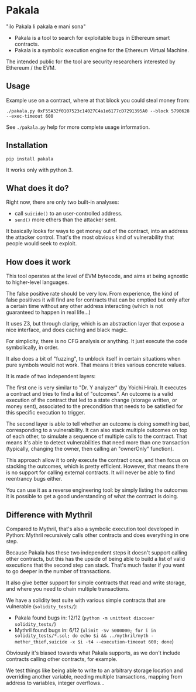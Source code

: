 Pakala
======

"ilo Pakala li pakala e mani sona"

* Pakala is a tool to search for exploitable bugs in Ethereum smart contracts.
* Pakala is a symbolic execution engine for the Ethereum Virtual Machine.

The intended public for the tool are security researchers interested by Ethereum / the EVM.

Usage
-----

Example use on a contract, where at that block you could steal money from:

```
./pakala.py 0xF55A32f0107523c14027C4a1e6177cD7291395A0 --block 5790628 --exec-timeout 600
```

See ``./pakala.py`` help for more complete usage information.

Installation
------------

```
pip install pakala
```

It works only with python 3.

What does it do?
----------------

Right now, there are only two built-in analyses:

 * call ``suicide()`` to an user-controlled address.
 * ``send()`` more ethers than the attacker sent.

It basically looks for ways to get money out of the contract, into an address the
attacker control. That's the most obvious kind of vulnerability that people would
seek to exploit.

How does it work
----------------

This tool operates at the level of EVM bytecode, and aims at being
agnostic to higher-level languages.

The false positive rate should be very low. From experience, the kind of false
positives it will find are for contracts that can be emptied but only after a
certain time without any other address interacting
(which is not guaranteed to happen in real life...)

It uses Z3, but through claripy, which is an abstraction layer that expose a nice
interface, and does caching and black magic.

For simplicity, there is no CFG analysis or anything. It just execute the code symbolically, in order.

It also does a bit of "fuzzing", to unblock itself in certain situations when
pure symbols would not work. That means it tries various concrete values.

It is made of two independent layers:

The first one is very similar to "Dr. Y analyzer" (by Yoichi Hirai). It
executes a contract and tries to find a list of "outcomes".
An outcome is a valid execution of the contract that led to a state change
(storage written, or money sent), associated to the precondition that needs
to be satisfied for this specific execution to trigger.

The second layer is able to tell whether an outcome is doing something bad,
corresponding to a vulnerability.
It can also stack multiple outcomes on top of each other, to simulate a sequence
of multiple calls to the contract. That means it's able to detect vulnerabilities
that need more than one transaction (typically, changing the owner, then
calling an "ownerOnly" function).

This approach allow it to only execute the contract once, and then focus on stacking
the outcomes, which is pretty efficient. However, that means there is no support for
calling external contracts. It will never be able to find reentrancy bugs either.

You can use it as a reverse engineering tool: by simply listing the outcomes it
is possible to get a good understanding of what the contract is doing.

Difference with Mythril
-----------------------

Compared to Mythril, that's also a symbolic execution tool developed in Python: Mythril
recursively calls other contracts and does everything in one step.

Because Pakala has these two independent steps it doesn't support calling
other contracts, but this has the upside of being able to build a list of
valid executions that the second step can stack. That's much faster if you
want to go deeper in the number of transactions.

It also give better support for simple contracts that read and write storage,
and where you need to chain multiple transactions.

We have a solidity test suite with various simple contracts that are vulnerable (``solidity_tests/``):

* Pakala found bugs in: 12/12 (``python -m unittest discover solidity_tests/``)
* Mythril found bugs in: 6/12 (``ulimit -Sv 5000000; for i in solidity_tests/*.sol; do echo $i && ../mythril/myth -mether_thief,suicide -x $i -t4 --execution-timeout 600; done``)

Obviously it's biased towards what Pakala supports, as we don't include contracts calling other contracts, for example.

We test things like being able to write to an arbitrary storage location and overriding another
variable, needing multiple transactions, mapping from address to variables, integer overflows...

